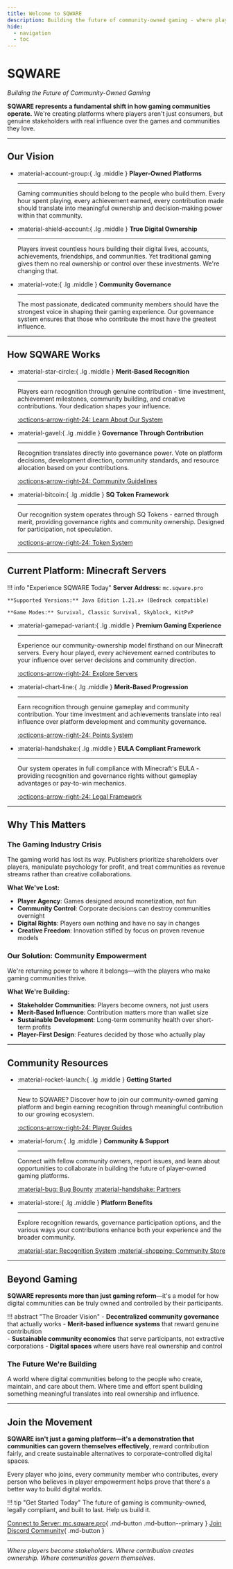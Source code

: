 ```yaml
---
title: Welcome to SQWARE
description: Building the future of community-owned gaming - where players become stakeholders with real influence over the games and communities they love.
hide:
  - navigation
  - toc
---
```


# SQWARE

*Building the Future of Community-Owned Gaming*

**SQWARE represents a fundamental shift in how gaming communities operate.** We're creating platforms where players aren't just consumers, but genuine stakeholders with real influence over the games and communities they love.

---

## Our Vision

<div class="grid cards" markdown>

-   :material-account-group:{ .lg .middle } **Player-Owned Platforms**

    ---

    Gaming communities should belong to the people who build them. Every hour spent playing, every achievement earned, every contribution made should translate into meaningful ownership and decision-making power within that community.

-   :material-shield-account:{ .lg .middle } **True Digital Ownership**

    ---

    Players invest countless hours building their digital lives, accounts, achievements, friendships, and communities. Yet traditional gaming gives them no real ownership or control over these investments. We're changing that.

-   :material-vote:{ .lg .middle } **Community Governance**

    ---

    The most passionate, dedicated community members should have the strongest voice in shaping their gaming experience. Our governance system ensures that those who contribute the most have the greatest influence.

</div>

---

## How SQWARE Works

<div class="grid cards" markdown>

-   :material-star-circle:{ .lg .middle } **Merit-Based Recognition**

    ---

    Players earn recognition through genuine contribution - time investment, achievement milestones, community building, and creative contributions. Your dedication shapes your influence.

    [:octicons-arrow-right-24: Learn About Our System](rewards.md)

-   :material-gavel:{ .lg .middle } **Governance Through Contribution**

    ---

    Recognition translates directly into governance power. Vote on platform decisions, development direction, community standards, and resource allocation based on your contributions.

    [:octicons-arrow-right-24: Community Guidelines](servers/rules.md)

-   :material-bitcoin:{ .lg .middle } **SQ Token Framework**

    ---

    Our recognition system operates through SQ Tokens - earned through merit, providing governance rights and community ownership. Designed for participation, not speculation.

    [:octicons-arrow-right-24: Token System](rewards.md)

</div>

---

## Current Platform: Minecraft Servers

!!! info "Experience SQWARE Today"
    **Server Address:** `mc.sqware.pro`
    
    **Supported Versions:** Java Edition 1.21.x+ (Bedrock compatible)
    
    **Game Modes:** Survival, Classic Survival, Skyblock, KitPvP

<div class="grid cards" markdown>

-   :material-gamepad-variant:{ .lg .middle } **Premium Gaming Experience**

    ---

    Experience our community-ownership model firsthand on our Minecraft servers. Every hour played, every achievement earned contributes to your influence over server decisions and community direction.

    [:octicons-arrow-right-24: Explore Servers](games/index.md)

-   :material-chart-line:{ .lg .middle } **Merit-Based Progression**

    ---

    Earn recognition through genuine gameplay and community contribution. Your time investment and achievements translate into real influence over platform development and community governance.

    [:octicons-arrow-right-24: Points System](rewards.md)

-   :material-handshake:{ .lg .middle } **EULA Compliant Framework**

    ---

    Our system operates in full compliance with Minecraft's EULA - providing recognition and governance rights without gameplay advantages or pay-to-win mechanics.

    [:octicons-arrow-right-24: Legal Framework](servers/rules.md)

</div>

---

## Why This Matters

### **The Gaming Industry Crisis**

The gaming world has lost its way. Publishers prioritize shareholders over players, manipulate psychology for profit, and treat communities as revenue streams rather than creative collaborations.

**What We've Lost:**
- **Player Agency**: Games designed around monetization, not fun
- **Community Control**: Corporate decisions can destroy communities overnight  
- **Digital Rights**: Players own nothing and have no say in changes
- **Creative Freedom**: Innovation stifled by focus on proven revenue models

### **Our Solution: Community Empowerment**

We're returning power to where it belongs—with the players who make gaming communities thrive.

**What We're Building:**
- **Stakeholder Communities**: Players become owners, not just users
- **Merit-Based Influence**: Contribution matters more than wallet size
- **Sustainable Development**: Long-term community health over short-term profits
- **Player-First Design**: Features decided by those who actually play

---

## Community Resources

<div class="grid cards" markdown>

-   :material-rocket-launch:{ .lg .middle } **Getting Started**

    ---

    New to SQWARE? Discover how to join our community-owned gaming platform and begin earning recognition through meaningful contribution to our growing ecosystem.

    [:octicons-arrow-right-24: Player Guides](servers/overview.md)

-   :material-forum:{ .lg .middle } **Community & Support**

    ---

    Connect with fellow community owners, report issues, and learn about opportunities to collaborate in building the future of player-owned gaming platforms.

    [:material-bug: Bug Bounty](bugs.md) [:material-handshake: Partners](partners.md)

-   :material-store:{ .lg .middle } **Platform Benefits**

    ---

    Explore recognition rewards, governance participation options, and the various ways your contributions enhance both your experience and the broader community.

    [:material-star: Recognition System](rewards.md) [:material-shopping: Community Store](store.md)

</div>

---

## Beyond Gaming

**SQWARE represents more than just gaming reform**—it's a model for how digital communities can be truly owned and controlled by their participants.

!!! abstract "The Broader Vision"
    - **Decentralized community governance** that actually works
    - **Merit-based influence systems** that reward genuine contribution  
    - **Sustainable community economics** that serve participants, not extractive corporations
    - **Digital spaces** where users have real ownership and control

### **The Future We're Building**

A world where digital communities belong to the people who create, maintain, and care about them. Where time and effort spent building something meaningful translates into real ownership and influence.

---

## Join the Movement

**SQWARE isn't just a gaming platform—it's a demonstration that communities can govern themselves effectively**, reward contribution fairly, and create sustainable alternatives to corporate-controlled digital spaces.

Every player who joins, every community member who contributes, every person who believes in player empowerment helps prove that there's a better way to build digital worlds.

!!! tip "Get Started Today"
    The future of gaming is community-owned, legally compliant, and built to last. Help us build it.

[Connect to Server: mc.sqware.pro](minecraft://mc.sqware.pro){ .md-button .md-button--primary }
[Join Discord Community](https://discord.sqware.pro){ .md-button }

---

*Where players become stakeholders. Where contribution creates ownership. Where communities govern themselves.* 